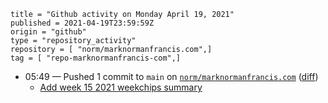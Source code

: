 ```
title = "Github activity on Monday April 19, 2021"
published = 2021-04-19T23:59:59Z
origin = "github"
type = "repository_activity"
repository = [ "norm/marknormanfrancis.com",]
tag = [ "repo-marknormanfrancis-com",]
```

* 05:49 — Pushed 1 commit to `main` on [`norm/marknormanfrancis.com`](https://github.com/norm/marknormanfrancis.com) ([diff](https://github.com/norm/marknormanfrancis.com/compare/d5f1e7749e2847c0b3eb10a38806cea0c6f4a7be..3d0ebfe37142ad84f6fc98783ba8195b39b72be4))
  * [Add week 15 2021 weekchips summary](https://github.com/norm/marknormanfrancis.com/commit/3d0ebfe37142ad84f6fc98783ba8195b39b72be4)
